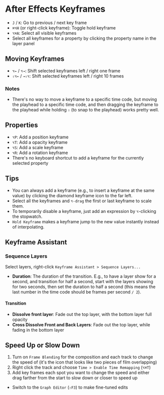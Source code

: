 # After Effects Keyframes

- `J` / `K`: Go to previous / next key frame
- `⌘⌥H` (or right-click keyframe): Toggle hold keyframe
- `⌥⌘A`: Select all visible keyframes
- Select all keyframes for a property by clicking the property name in the layer panel

## Moving Keyframes

- `⌥←` / `⌥→`: Shift selected keyframes left / right one frame
- `⇧⌥←` / `→⇧⌥`: Shift selected keyframes left / right 10 frames

### Notes

- There's no way to move a keyframe to a specific time code, but moving the playhead to a specific time code, and then dragging the keyframe to the playhead while holding `⇧` (to snap to the playhead) works pretty well.

## Properties

- `⌥P`: Add a position keyframe
- `⌥T`: Add a opacity keyframe
- `⌥S`: Add a scale keyframe
- `⌥R`: Add a rotation keyframe
- There's no keyboard shortcut to add a keyframe for the currently selected property

## Tips

- You can always add a keyframe (e.g., to insert a keyframe at the same value) by clicking the diamond keyframe icon to the far left.
- Select all the keyframes and `⌥-drag` the first or last keyframe to scale them.
- To temporarily disable a keyframe, just add an expression by `⌥`-clicking the stopwatch.
- `Hold Keyframe` makes a keyframe jump to the new value instantly instead of interpolating.

## Keyframe Assistant

### Sequence Layers

Select layers, right-click `Keyframe Assistant > Sequence Layers...`

- **Duration**: The duration of the transition. E.g., to have a layer show for a second, and transition for half a second, start with the layers showing for two seconds, then set the duration to half a second (this means the last number in the time code should be frames per second `/ 2`).

#### Transition

- **Dissolve front layer**: Fade out the top layer, with the bottom layer full opacity
- **Cross Dissolve Front and Back Layers**: Fade out the top layer, while fading in the bottom layer

## Speed Up or Slow Down

1. Turn on `Frame Blending` for the composition and each track to change the speed of (it's the icon that looks like two pieces of film overlapping)
2. Right click the track and choose `Time > Enable Time Remapping` (`⌥⌘T`)
3. Add key frames each spot you want to change the speed and either drag farther from the start to slow down or closer to speed up

- Switch to the `Graph Editor` (`⇧F3`) to make fine-tuned edits
